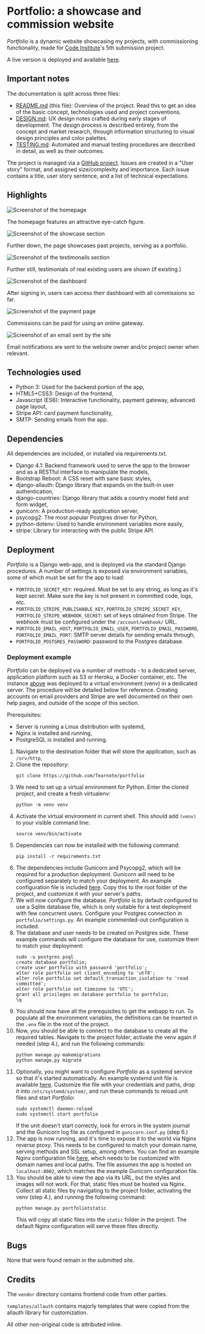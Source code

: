 # Portfolio: a showcase and commission website

*Portfolio* is a dynamic website showcasing my projects, with commissioning functionality, made for [Code Institute](https://codeinstitute.net/)'s 5th submission project.

A live version is deployed and available [here](https://portfolio.tear.moe).

## Important notes

The documentation is split across three files:

-   [README.md](README.md) (this file): Overview of the project. Read this to get an idea of the basic concept, technologies used and project conventions.
-   [DESIGN.md](doc/DESIGN.md): UX design notes crafted during early stages of development. The design process is described entirely, from the concept and market research, through information structuring to visual design principles and color palettes.
-   [TESTING.md](doc/TESTING.md): Automated and manual testing procedures are described in detail, as well as their outcomes.

The project is managed via a [GitHub project](https://github.com/users/Tearnote/projects/3/). Issues are created in a "User story" format, and assigned size/complexity and importance. Each issue contains a title, user story sentence, and a list of technical expectations.

## Highlights

![Screenshot of the homepage](doc/highlights/home.png)

The homepage features an attractive eye-catch figure.

![Screenshot of the showcase section](doc/highlights/showcase.png)

Further down, the page showcases past projects, serving as a portfolio.

![Screenshot of the testimonails section](doc/highlights/testimonials.png)

Further still, testimonials of real existing users are shown (if existing.)

![Screenshot of the dashboard](doc/highlights/dashboard.png)

After signing in, users can access their dashboard with all commissions so far.

![Screenshot of the payment page](doc/highlights/payment.png)

Commissions can be paid for using an online gateway.

![Screenshot of an email sent by the site](doc/highlights/email.png)

Email notifications are sent to the website owner and/or project owner when relevant.

## Technologies used

-   Python 3: Used for the backend portion of the app,
-   HTML5+CSS3: Design of the frontend,
-   Javascript (ES6): Interactive functionality, payment gateway, advanced page layout,
-   Stripe API: card payment functionality,
-   SMTP: Sending emails from the app.

## Dependencies

All dependencies are included, or installed via requirements.txt.

-   Django 4.1: Backend framework used to serve the app to the browser and as a RESTful interface to manipulate the models,
-   Bootstrap Reboot: A CSS reset with sane basic styles,
-   django-allauth: Django library that expands on the built-in user authentication,
-   django-countries: Django library that adds a country model field and form widget,
-   gunicorn: A production-ready application server,
-   psycopg2: The most popular Postgres driver for Python,
-   python-dotenv: Used to handle environment variables more easily,
-   stripe: Library for interacting with the public Stripe API.

## Deployment

*Portfolio* is a Django web-app, and is deployed via the standard Django procedures. A number of settings is exposed via environment variables, some of which must be set for the app to load:

-   `PORTFOLIO_SECRET_KEY`: required. Must be set to any string, as long as it's kept secret. Make sure the key is not present in committed code, logs, etc.
-   `PORTFOLIO_STRIPE_PUBLISHABLE_KEY`, `PORTFOLIO_STRIPE_SECRET_KEY`, `PORTFOLIO_STRIPE_WEBHOOK_SECRET`: set of keys obtained from Stripe. The webhook must be configured under the `/account/webhook/` URL.
-   `PORTFOLIO_EMAIL_HOST`, `PORTFOLIO_EMAIL_USER`, `PORTFOLIO_EMAIL_PASSWORD`, `PORTFOLIO_EMAIL_PORT`: SMTP server details for sending emails through,
-   `PORTFOLIO_POSTGRES_PASSWORD`: password to the Postgres database.

### Deployment example

*Portfolio* can be deployed via a number of methods - to a dedicated server, application platform such as S3 or Heroku, a Docker container, etc. The instance [above](#portfolio-a-showcase-and-commission-website) was deployed to a virtual environment (venv) in a dedicated server. The procedure will be detailed below for reference. Creating accounts on email providers and Stripe are well documented on their own help pages, and outside of the scope of this section.

Prerequisites:

-   Server is running a Linux distribution with systemd,
-   Nginx is installed and running,
-   PostgreSQL is installed and running.

1. Navigate to the destination folder that will store the application, such as `/srv/http`,
2. Clone the repository:
    ```
    git clone https://github.com/Tearnote/portfolio
    ```
3. We need to set up a virtual environment for Python. Enter the cloned project, and create a fresh virtualenv:
    ```
    python -m venv venv
    ```
4. Activate the virtual environment in current shell. This should add `(venv)` to your visible command line:
    ```
    source venv/bin/activate
    ```
5. Dependencies can now be installed with the following command:
    ```
    pip install -r requirements.txt
    ```
6. The dependencies include Gunicorn and Psycopg2, which will be required for a production deployment. Gunicorn will need to be configured separately to match your deployment. An example configuration file is included [here](doc/gunicorn.conf.py). Copy this to the root folder of the project, and customize it with your server's paths.
7. We will now configure the database. *Portfolio* is by default configured to use a Sqlite database file, which is only suitable for a test deployment with few concurrent users. Configure your Postgres connection in `portfolio/settings.py`. An example commented-out configuration is included.
8. The database and user needs to be created on Postgres side. These example commands will configure the database for use, customize them to match your deployment:
    ```
    sudo -u postgres psql
    create database portfolio;
    create user portfolio with password 'portfolio';
    alter role portfolio set client_encoding to 'utf8';
    alter role portfolio set default_transaction_isolation to 'read committed';
    alter role portfolio set timezone to 'UTC';
    grant all privileges on database portfolio to portfolio;
    \q
    ```
9. You should now have all the prerequisites to get the webapp to run. To populate all the environment variables, the definitions can be inserted in the `.env` file in the root of the project.
10. Now, you should be able to connect to the database to create all the required tables. Navigate to the project folder, activate the venv again if needed (step 4.), and run the following commands:
     ```
     python manage.py makemigrations
     python manage.py migrate
     ```
11. Optionally, you might want to configure *Portfolio* as a systemd service so that it's started automatically. An example systemd unit file is available [here](doc/portfolio.service). Customize the file with your credentials and paths, drop it into `/etc/systemd/system/`, and run these commands to reload unit files and start *Portfolio*:
    ```
    sudo systemctl daemon-reload
    sudo systemctl start portfolio
    ```  
    If the unit doesn't start correctly, look for errors in the system journal and the Gunicorn log file as configured in `gunicorn.conf.py` (step 6.)
12. The app is now running, and it's time to expose it to the world via Nginx reverse proxy. This needs to be configured to match your domain name, serving methods and SSL setup, among others. You can find an example Nginx configuration file [here](doc/nginx-portfolio.conf), which needs to be customized with domain names and local paths. The file assumes the app is hosted on `localhost:8002`, which matches the example Gunicorn configuration file.
13. You should be able to view the app via its URL, but the styles and images will not work. For that, static files must be hosted via Nginx. Collect all static files by navigating to the project folder, activating the venv (step 4.), and running the following command:
    ```
    python manage.py portfoliotstatic
    ```  
    This will copy all static files into the `static` folder in the project. The default Nginx configuration will serve these files directly.

## Bugs

None that were found remain in the submitted site.

## Credits

The `vendor` directory contains frontend code from other parties.

`templates/allauth` contains majorly templates that were copied from the allauth library for customization.

All other non-original code is attributed inline.
